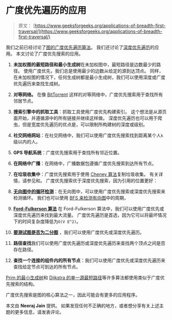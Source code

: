 # 广度优先遍历的应用

> 原文： [https://www.geeksforgeeks.org/applications-of-breadth-first-traversal/](https://www.geeksforgeeks.org/applications-of-breadth-first-traversal/)

我们之前已经讨论了[图的广度优先遍历算法](https://www.geeksforgeeks.org/breadth-first-traversal-for-a-graph/)。 我们还讨论了[深度优先遍历](https://www.geeksforgeeks.org/applications-of-depth-first-search/)的应用。 本文讨论了广度优先搜索的应用。

1.  **未加权图的最短路径和最小生成树**在未加权图中，最短路径是边数最少的路径。 使用广度优先，我们总是使用最少的边数从给定的源到达顶点。 同样，在未加权图的情况下，任何生成树都是最小生成树，我们可以使用深度或广度优先遍历来查找生成树。

2.  **对等网络。** 在像 [BitTorrent](https://www.geeksforgeeks.org/how-bittorrent-works/) 这样的对等网络中，广度优先搜索用于查找所有邻居节点。

3.  **搜索引擎中的抓取工具**：抓取工具使用广度优先构建索引。 这个想法是从源页面开始，并遵循源中的所有链接并继续这样做。 深度优先遍历也可以用于爬虫，但是宽度优先遍历的优点是，可以限制所构建树的深度或级别。

4.  **社交网络网站**：在社交网络中，我们可以使用广度优先搜索找到距离某个人`k`级以内的人。

5.  **GPS 导航系统**：广度优先搜索用于查找所有邻近位置。

6.  **在网络中广播**：在网络中，广播数据包遵循广度优先搜索到达所有节点。

7.  **在垃圾收集中**：广度优先搜索用于使用 [Cheney 算法](http://en.wikipedia.org/wiki/Cheney%27s_algorithm)复制垃圾收集。 有关详情，请参见和。 广度优先搜索优于深度优先搜索，因为引用的位置更好：

8.  [**无向图中的循环检测**](https://www.geeksforgeeks.org/detect-cycle-undirected-graph/)：在无向图中，可以使用广度优先搜索或深度优先搜索来检测循环。 我们也可以使用 [BFS 来检测有向图](https://www.geeksforgeeks.org/detect-cycle-in-a-directed-graph-using-bfs/)中的周期，

9.  [**Ford-Fulkerson 算法**](https://www.geeksforgeeks.org/ford-fulkerson-algorithm-for-maximum-flow-problem/) 在 Ford-Fulkerson 算法中，我们可以使用广度优先或深度优先遍历来找到最大流量。 广度优先遍历是首选，因为它可以将最坏情况下的时间复杂度降低为`O(V E^2)`。

0.  [**要测试图是否为二分图**](https://www.geeksforgeeks.org/bipartite-graph/) ，我们可以使用广度优先或深度优先遍历。

1.  **路径查找**我们可以使用广度优先遍历或深度优先遍历来查找两个顶点之间是否存在路径。

2.  **查找一个连接的组件内的所有节点**：我们可以使用广度优先或深度优先遍历来查找给定节点可到达的所有节点。

[Prim 的最小生成树](https://www.geeksforgeeks.org/greedy-algorithms-set-5-prims-minimum-spanning-tree-mst-2/)和 [Dijkstra 的单一源最短路径](https://www.geeksforgeeks.org/greedy-algorithms-set-6-dijkstras-shortest-path-algorithm/)等许多算法都使用类似于广度优先搜索的结构。

广度优先搜索是图的核心算法之一，因此可能会有更多的应用程序。

本文由 **Neeraj Jain** 提供。 如果发现任何不正确的地方，或者想分享有关上述主题的更多信息，请发表评论。

